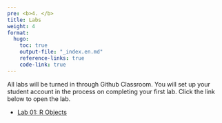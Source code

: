 ```yaml
---
pre: <b>4. </b>
title: Labs
weight: 4
format:
  hugo:
    toc: true
    output-file: "_index.en.md"
    reference-links: true
    code-link: true
---
```


All labs will be turned in through Github Classroom. You will set up your student account in the process on completing your first lab. Click the link below to open the lab.

-   [Lab 01: R Objects]

  [Lab 01: R Objects]: /labs/lab1-objects.html
